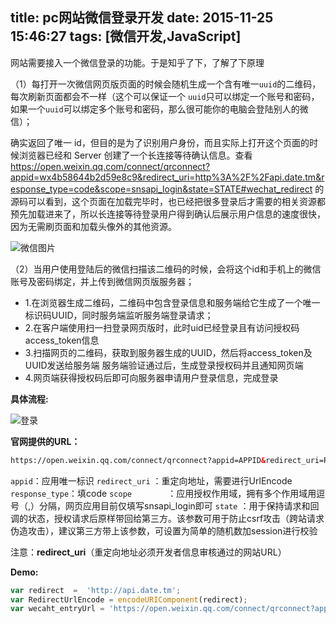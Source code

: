 title: pc网站微信登录开发
date: 2015-11-25 15:46:27
tags: [微信开发,JavaScript]
---

网站需要接入一个微信登录的功能。于是知乎了下，了解了下原理

（1）每打开一次微信网页版页面的时候会随机生成一个含有唯一`uuid`的二维码，每次刷新页面都会不一样（这个可以保证一个 `uuid`只可以绑定一个账号和密码，如果一个`uuid`可以绑定多个账号和密码，那么很可能你的电脑会登陆别人的微信）；

确实返回了唯一 id，但目的是为了识别用户身份，而且实际上打开这个页面的时候浏览器已经和 Server 创建了一个长连接等待确认信息。查看 https://open.weixin.qq.com/connect/qrconnect?appid=wx4b58644b2d59e8c9&redirect_uri=http%3A%2F%2Fapi.date.tm&response_type=code&scope=snsapi_login&state=STATE#wechat_redirect 的源码可以看到，这个页面在加载完毕时，也已经把很多登录后才需要的相关资源都预先加载进来了，所以长连接等待登录用户得到确认后展示用户信息的速度很快，因为无需刷页面和加载头像外的其他资源。

<!-- more -->
![微信图片](https://ohv0hyr4v.qnssl.com/weixin.png)

（2）当用户使用登陆后的微信扫描该二维码的时候，会将这个id和手机上的微信账号及密码绑定，并上传到微信网页版服务器；

- 1.在浏览器生成二维码，二维码中包含登录信息和服务端给它生成了一个唯一标识码UUID，同时服务端监听服务端登录请求；
- 2.在客户端使用扫一扫登录网页版时，此时uid已经登录且有访问授权码access_token信息
- 3.扫描网页的二维码，获取到服务器生成的UUID，然后将access_token及UUID发送给服务端
服务端验证通过后，生成登录授权码并且通知网页端
- 4.网页端获得授权码后即可向服务器申请用户登录信息，完成登录

**具体流程:**

![登录](https://res.wx.qq.com/open/zh_CN/htmledition/res/img/pic/web-wxlogin/12168b9.png)

**官网提供的URL：**
```html
https://open.weixin.qq.com/connect/qrconnect?appid=APPID&redirect_uri=REDIRECT_URI&response_type=code&scope=snsapi_login&state=STATE#wechat_redirect
```



`appid`：应用唯一标识
`redirect_uri` ：重定向地址，需要进行UrlEncode
`response_type`：填code
`scope        `：应用授权作用域，拥有多个作用域用逗号（,）分隔，网页应用目前仅填写snsapi_login即可
`state`        ：用于保持请求和回调的状态，授权请求后原样带回给第三方。该参数可用于防止csrf攻击（跨站请求伪造攻击），建议第三方带上该参数，可设置为简单的随机数加session进行校验

注意：**redirect_uri**（重定向地址必须开发者信息审核通过的网站URL）

**Demo:**
```js
var redirect  =  'http://api.date.tm';
var RedirectUrlEncode = encodeURIComponent(redirect);
var wecaht_entryUrl = 'https://open.weixin.qq.com/connect/qrconnect?appid=wx4b58644b2d59e8c9&redirect_uri='+ RedirectUrlEncode +'&response_type=code&scope=snsapi_login&state=STATE#wechat_redirect'
```




